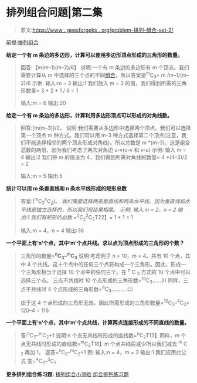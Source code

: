 # 排列组合问题|第二集

> 原文:[https://www . geesforgeks . org/problem-排列-组合-set-2/](https://www.geeksforgeeks.org/problem-permutations-combinations-set-2/)

前提:[排列组合](https://www.geeksforgeeks.org/permutation-and-combination/)

**给定一个有 m 条边的多边形，计算可以使用多边形顶点形成的三角形的数量。**

> 回答:【m(m–1)(m–2)/6】
> 说明:一个有 m 条边的多边形有 m 个顶点。我们需要计算从 m 中选择的三个点的不同[组合](https://www.geeksforgeeks.org/permutation-and-combination/)，所以答案是<sup>m</sup>C<sub>3</sub>= m *(m–1)*(m–2)/6
> 示例:
> 输入:m = 3
> 输出:1
> 我们放入 m = 3 的值，我们得到所需的三角形数量= 3 * 2 * 1 / 6 = 1
> 
> 输入:m = 6
> 输出:20

**给定一个有 m 条边的多边形，计算利用多边形顶点可以形成的对角线数。**

> 回答:[m(m–3)]/2。
> 说明:我们需要从多边形中选择两个顶点。我们可以选择第一个顶点 m 种方式。我们可以用 m-3 种方式选择第二个顶点(注意，我们不能选择相邻的两个顶点形成对角线)。所以总数是 m *(m–3)。这是组合总数的两倍，因为我们考虑了两次对角边 u-v(u-v 和 v-u)
> 示例:
> 输入 m = 4
> 输出:2
> 我们将 m 的值设为 4，我们得到所需对角线的数量= 4 *(4–3)/2 = 2
> 
> 输入:m = 5
> 输出:5

**统计可以用 m 条垂直线和 n 条水平线形成的矩形总数**

> 答案:(<sup>m</sup>C<sub>2</sub>*<sup>n</sup>C<sub>2</sub>)。
> 我们需要选择两条垂直线和两条水平线。因为垂直线和水平线是独立选择的，所以我们将结果相乘。
> 示例:
> 输入:m = 2，n = 2
> 输出:1
> 我们有矩形的总数
> =<sup>2</sup>C<sub>2</sub>*<sup>2</sup>C<sub>2</sub>T22】= 1 * 1 = 1
> 
> 输入:m = 4，n = 4
> 输出:36

**一个平面上有‘n’个点，其中‘m’个点共线。求以点为顶点形成的三角形的个数？**

> 三角形的数量=**<sup>n</sup>C<sub>3</sub>–<sup>m</sup>C<sub>3</sub>**
> 说明:考虑例子 n = 10，m = 4。共有 10 个点，其中 4 个共线。这十个点中的任何三个点将构成一个三角形。因此，形成一个三角形相当于选择 10 个点中的任何三个。在 <sup>n</sup> C <sub>3</sub> 方式的 10 个点中可以选择三个点。
> 三点不共线时 10 个点形成的三角形数=<sup>10</sup>C<sub>3</sub>……(I)
> 同样，三点不共线时 4 个点形成的三角形数=<sup>4</sup>C<sub>3</sub>………..㈡
> 
> 由于这 4 个点形成的三角形无效，因此所需形成的三角形数量=<sup>10</sup>C<sub>3</sub>–<sup>4</sup>C<sub>3</sub>= 120–4 = 116

**一个平面上有‘n’个点，其中‘m’个点共线，计算两点连接形成的不同直线的数量。**

> 答:<sup>n</sup>C<sub>2</sub>–<sup>m</sup>C<sub>2</sub>+1
> 说明:n 个点无共线时形成的直线数=<sup>n</sup>C<sub>2</sub>T13】同样，m 个点无共线时形成的直线数=<sup>m</sup>C<sub>2</sub>T18】m 个点共线后减少所以我们减去 <sup>m</sup> C <sub>2</sub> 再加 1。
> 遂答=<sup>n</sup>C<sub>2</sub>–<sup>m</sup>C<sub>2</sub>+1
> 例:
> 输入:n = 4，m = 3
> 输出:1
> 我们应用此公式
> 答=<sup>4</sup>C<sub>2</sub>–<sup>3</sup>C<sub>2</sub>

**更多排列组合练习题:**
[排列组合小测验](https://www.geeksforgeeks.org/permutation-and-combination-gq/)
[组合排列练习题](https://www.geeksforgeeks.org/combination-permutation-practice-questions/)